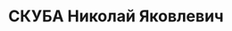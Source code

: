 ---
title: СКУБА Николай Яковлевич
description: 'родился 19 декабря 1907 года в с. Горбове Новгород-Северского уезда
  Черниговской губернии в крестьянской семье. Закончил Киевский кооперативный институт.
  Работал в издательстве “Молодой большевик”. Литературную деятельность начал в 1926
  года. Свое первое стихотворение напечатал в журнале “Советский крестьянин”. Принадлежал
  к литературным организациям “Молодняк” и “Нова генерація”. Автор сборников стихов
  “Перегони” (1930), “Демонстрація” (1931), “Пісні” (1935).

  Поэта арестовали 12 сентября в 1937 года. В постановлении об аресте утверждалось,
  что гражданин Скуба М. Я. “является активным участником контрреволюционной украинской
  националистической организации, которая готовит террористические акты против руководителей
  партии и правительства”.

  Допрашивал Николая оперуполномоченный IV отдела УГБ НКВД УССР Акимов (Егидес). Один-единственный
  раз! Потом была очная ставка с Михайлом Семенко, который якобы передал арестованному
  бомбу для осуществления террористического акта. И только на основе этого обвинительное
  заключение: М. Я. Скуба — “участник террористической группы, которая готовила террористический
  акт против секретаря ЦК КП(б)У тов. Косиора”, что Скуба “получил бомбу от Семенко,
  которую должен был бросить 1 мая 1937 года во время демонстрации в правительственную
  трибуну..”. Ознакомился писатель с этим документом 22 октября 1937 года. А уже 23
  октября в 1937 года на закрытом заседании Военная коллегия Верховного Суда СССР
  присудила Миколу Скубу к расстрелу. В последнем слове обреченный ни в чем виновным
  себя не признал. Приговор приведен в исполнение в Киеве 24 октября в 1937 года.'
---